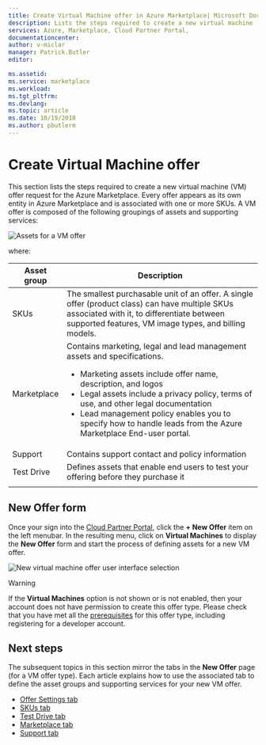 ```yaml
---
title: Create Virtual Machine offer in Azure Marketplace| Microsoft Docs
description: Lists the steps required to create a new virtual machine (VM) offer for the Azure Marketplace.
services: Azure, Marketplace, Cloud Partner Portal, 
documentationcenter:
author: v-miclar
manager: Patrick.Butler  
editor:

ms.assetid: 
ms.service: marketplace
ms.workload: 
ms.tgt_pltfrm: 
ms.devlang: 
ms.topic: article
ms.date: 10/19/2018
ms.author: pbutlerm
---
```


# Create Virtual Machine offer

This section lists the steps required to create a new virtual machine (VM) offer request for the Azure Marketplace.  Every offer appears as its own entity in Azure Marketplace and is associated with one or more SKUs.  A VM offer is composed of the following groupings of assets and supporting services: 

![Assets for a VM offer](./media/publishvm_002.png)

where:

|  **Asset group**   |  **Description**  |
|  ---------------   |  ---------------  |
|    SKUs            |  The smallest purchasable unit of an offer. A single offer (product class) can have multiple SKUs associated with it, to differentiate between supported features, VM image types, and billing models. |
|  Marketplace       | Contains marketing, legal and lead management assets and specifications.  <ul><li> Marketing assets include offer name, description, and logos</li> <li> Legal assets include a privacy policy, terms of use, and other legal documentation</li>  <li> Lead management policy enables you to specify how to handle leads from the Azure Marketplace End-user portal.</li> </ul> |
| Support            | Contains support contact and policy information |
| Test Drive         | Defines assets that enable end users to test your offering before they purchase it |
|  |  |


## New Offer form

Once your sign into the [Cloud Partner Portal](https://cloudpartner.azure.com/), click the **+ New Offer** item on the left menubar. In the resulting menu, click on **Virtual Machines** to display the **New Offer** form and start the process of defining assets for a new VM offer. 
<!-- not all publishers see corevm or azure apps test, you need to be whitelisted to see them. we should hide those in these images. -->

![New virtual machine offer user interface selection](./media/publishvm_003.png)

> [!WARNING]
> If the **Virtual Machines** option is not shown or is not enabled, then your account does not have permission to create this offer type.  Please check that you have met all the [prerequisites](./cpp-prerequisites.md) for this offer type, including registering for a developer account.


## Next steps

The subsequent topics in this section mirror the tabs in the **New Offer** page (for a VM offer type).  Each article explains how to use the associated tab to define the asset groups and supporting services for your new VM offer.

- [Offer Settings tab](./cpp-offer-settings-tab.md)
- [SKUs tab](./cpp-skus-tab.md)
- [Test Drive tab](./cpp-test-drive-tab.md)
- [Marketplace tab](./cpp-marketplace-tab.md)
- [Support tab](./cpp-support-tab.md)
